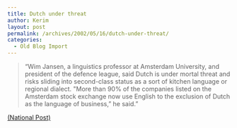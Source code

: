 ```yaml
---
title: Dutch under threat
author: Kerim
layout: post
permalink: /archives/2002/05/16/dutch-under-threat/
categories:
  - Old Blog Import
---
```


>   &#8220;Wim Jansen, a linguistics professor at Amsterdam University, and president of the defence league, said Dutch is under mortal threat and risks sliding into second-class status as a sort of kitchen language or regional dialect. "More than 90% of the companies listed on the Amsterdam stock exchange now use English to the exclusion of Dutch as the language of business,&#8221; he said.&#8221;


<a href="http://www.nationalpost.com/search/story.html?f=/stories/20020515/232527.html&qs=English" onclick="_gaq.push(['_trackEvent', 'outbound-article', 'http://www.nationalpost.com/search/story.html?f=/stories/20020515/232527.html&qs=English', '(National Post)']);" >(National Post)</a>

